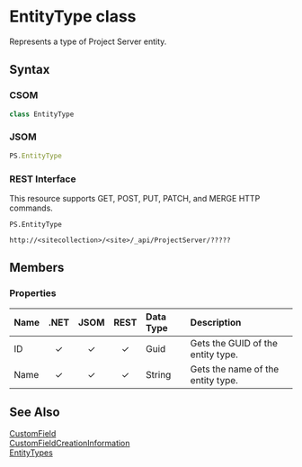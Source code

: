 [comment]: # (Name:EntityType)
[comment]: # (Type:class)
[comment]: # (Status:Incomplete)

# <a name="name"></a>EntityType class

<a name="description"></a>Represents a type of Project Server entity.

## <a name="syntax"></a>Syntax

### CSOM

```C#
class EntityType 
```
### JSOM

```JavaScript
PS.EntityType
```
### REST Interface

This resource supports GET, POST, PUT, PATCH, and MERGE HTTP commands.

```
PS.EntityType

http://<sitecollection>/<site>/_api/ProjectServer/?????
```

## <a name="members"></a>Members

### <a name="properties"></a>Properties

|**Name**|**.NET**|**JSOM**|**REST**|**Data Type**|**Description**|
|:-----|:-----:|:-----:|:-----:|:-----|:-----|
|<a name="ID"></a>ID|&#x2713;|&#x2713;|&#x2713;|Guid|Gets the GUID of the entity type.|
|<a name="Name"></a>Name|&#x2713;|&#x2713;|&#x2713;|String|Gets the name of the entity type.|

## <a name="seeAlso"></a>See Also

[CustomField](CustomField.md)<br/>
[CustomFieldCreationInformation](CustomFieldCreationInformation.md)<br/>
[EntityTypes](EntityTypes.md)<br/>
